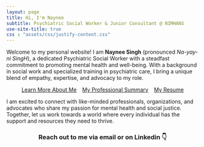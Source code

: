 ```yaml
---
layout: page
title: Hi, I'm Naynee
subtitle: Psychiatric Social Worker & Junior Consultant @ NIMHANS
use-site-title: true
css : "assets/css/justify-content.css"
---
```




Welcome to my personal website! I am **Naynee Singh** (pronounced *Na-yay-ni SingH*), a dedicated Psychiatric Social Worker with a steadfast commitment to promoting mental health and well-being. With a background in social work and specialized training in psychiatric care, I bring a unique blend of empathy, expertise, and advocacy to my role.

<div class="button-container">
    <div style="display: flex; justify-content: center; gap: 15px;">
        <a href="experience" class="btn btn-primary">Learn More About Me</a>
        <a href="experience" class="btn btn-primary">My Professional Summary</a>
        <a href="resume" class="btn btn-primary">My Resume</a>
    </div>
</div>


I am excited to connect with like-minded professionals, organizations, and advocates who share my passion for mental health and social justice. Together, let us work towards a world where every individual has the support and resources they need to thrive.

<h3 align="center">Reach out to me via email or on Linkedin 👇 </h3>

